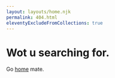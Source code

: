 ```yaml
---
layout: layouts/home.njk
permalink: 404.html
eleventyExcludeFromCollections: true
---
```

# Wot u searching for.

Go <a href="{{ '/' | url }}">home</a> mate.
